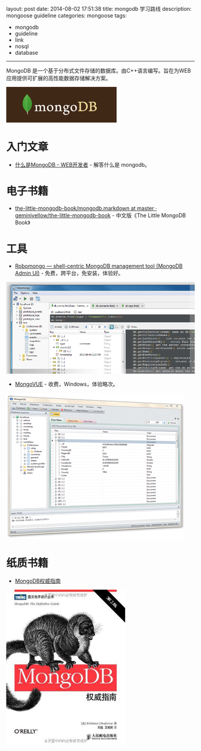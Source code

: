 layout: post
date: 2014-08-02 17:51:38
title: mongodb 学习路线
description: mongoose guideline
categories: mongoose
tags:
- mongodb
- guideline
- link
- nosql
- database
---
MongoDB 是一个基于分布式文件存储的数据库。由C++语言编写。旨在为WEB应用提供可扩展的高性能数据存储解决方案。

![mongodb](/img/2014-08-02-mongodb-guideline-001.png)

# 入门文章

* [什么是MongoDB - WEB开发者](http://www.admin10000.com/document/743.html) - 解答什么是 mongodb。

# 电子书籍

* [the-little-mongodb-book/mongodb.markdown at master · geminiyellow/the-little-mongodb-book](https://github.com/geminiyellow/the-little-mongodb-book/blob/master/zh-cn/mongodb.markdown) - 中文版《The Little MongoDB Book》

# 工具

* [Robomongo — shell-centric MongoDB management tool (MongoDB Admin UI)](http://www.robomongo.org/) - 免费，跨平台，免安装，体验好。

![Robomongo](/img/2014-08-02-mongodb-guideline-002.png)

* [MongoVUE](http://www.mongovue.com/) - 收费，Windows，体验略次。

![MongoVUE - different views of the data](/img/2014-08-02-mongodb-guideline-003.png)

# 纸质书籍

* [MongoDB权威指南](http://book.douban.com/subject/25798102/)

![MongoDB权威指南](/img/2014-08-02-mongodb-guideline-004.jpg)
